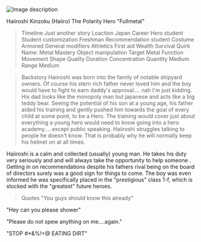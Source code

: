 ![Image description](https://i.gyazo.com/4d756aa208933a15566ed91599f7594d.png)

Haiiroshi Kinzoku (Haiiro)
The Polarity Hero "Fullmetal"
>Timeline
Just another story
>Loaction
Japan
>Career
Hero student
>Student customization 
Freshman
Recommendation student
>Costume
Armored
>General modifiers
Athletics 
First aid
Wealth
Survival
>Quirk
Name: Metal Mastery
Object manipulation 
>Target 
Metal
>Function
Movement
Shape
Quality
>Duration 
Concentration
>Quantity
Medium
>Range
Medium

>Backstory
Haiiroshi was born into the family of notable shipyard owners. Of course his stern rich father never loved him and the boy would have to fight to earn daddy's approval.... nah I'm just kidding. His dad looks like the monopoly man but japanese and acts like a big teddy bear. Seeing the potential of his son at a young age, his father aided his training and gently pushed him towards the goal of every child at some point, to be a Hero. The training would cover just about everything a young hero would need to know going into a hero academy.... except public speaking. Haiiroshi struggles talking to  people he doesn't know. That is probably why he will normally keep his helmet on at all times.


Haiiroshi is a calm and collected (usually) young man. He takes his duty very seriously and and will always take the opportunity to help someone . Getting in on recommendations despite his fathers rival being on the board of directors surely was a good sign for things to come. The boy was even informed he was specifically placed in the "prestigious" class 1-f, which is stocked with the "greatest" future heroes.


>Quotes
"You guys should know this already"

"Hey can you please shower"

"Please do not spew anything on me....again."

"STOP #*&%!+@ EATING DIRT"